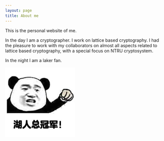 ```yaml
---
layout: page
title: About me
---
```


This is the personal website of me.

In the day I am a cryptographer. I work on lattice based cryptography. I had the pleasure to work with my collaborators on almost all aspects related to lattice based cryptography, with a special focus on NTRU cryptosystem.


In the night I am a laker fan.

![湖人总冠军](img/hrzgj.jpeg)
